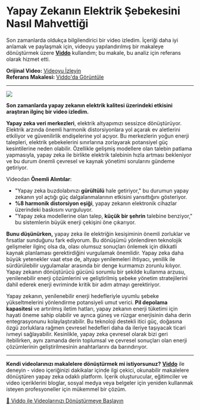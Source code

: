 # Yapay Zekanın Elektrik Şebekesini Nasıl Mahvettiği

Son zamanlarda oldukça bilgilendirici bir video izledim. İçeriği daha iyi anlamak ve paylaşmak için, videoyu yapılandırılmış bir makaleye dönüştürmek üzere **[Viddo](https://viddo.pro/)** kullandım; bu makale, bu analiz için referans olarak hizmet etti.

**Orijinal Video:** [Videoyu İzleyin](https://www.youtube.com/watch?v=3__HO-akNC8)  
**Referans Makalesi:** [Viddo'da Görüntüle](https://viddo.pro/zh/video-result/6e474ac9-ec65-4715-ac7d-a261ee23f318)

---

![](https://www.youtube.com/embed/3__HO-akNC8)

**Son zamanlarda yapay zekanın elektrik kalitesi üzerindeki etkisini araştıran ilginç bir video izledim.**

**Yapay zeka veri merkezleri**, elektrik altyapımızı sessizce dönüştürüyor. Elektrik arzında önemli harmonik distorsiyonlara yol açarak ev aletlerini etkiliyor ve güvenilirlik endişelerine yol açıyor. Bu merkezlerin yoğun enerji talepleri, elektrik şebekelerini sınırlarına zorlayarak potansiyel güç kesintilerine neden olabilir. Özellikle gelişmiş modellere olan talebin patlama yapmasıyla, yapay zeka ile birlikte elektrik talebinin hızla artması bekleniyor ve bu durum önemli çevresel ve kaynak yönetimi sorularını gündeme getiriyor.

Videodan **Önemli Alıntılar**:  
- "Yapay zeka buzdolabınızı **gürültülü** hale getiriyor," bu durumun yapay zekanın yol açtığı güç dalgalanmalarının etkisini yansıttığını gösteriyor.  
- **%8 harmonik distorsiyon eşiği**, yapay zekanın elektronik cihazlar üzerindeki baskısını vurguluyor.  
- "Yapay zeka modellerine olan talep, **küçük bir şehrin** talebine benziyor," bu sistemlerin büyük enerji çekişini öne çıkarıyor.

**Bunu düşünürken,** yapay zeka ile elektriğin kesişiminin önemli zorluklar ve fırsatlar sunduğunu fark ediyorum. Bu dönüşümü yönlendiren teknolojik gelişmeler ilginç olsa da, olası olumsuz sonuçları önlemek için dikkatli kaynak planlaması gerektirdiğini vurgulamak önemlidir. Yapay zeka daha büyük yetenekler vaat etse de, altyapı yenilemeleri ihtiyacı, yenilik ile sürdürülebilir uygulamalar arasında bir denge kurmamızı zorunlu kılıyor. Yapay zekanın dönüştürücü gücünü sorumlu bir şekilde kullanma arzusu, yenilenebilir enerji çözümlerini ve geliştirilmiş şebeke yönetim stratejilerini dahil ederek enerji evriminde kritik bir adım atmayı gerektiriyor.

Yapay zekanın, yenilenebilir enerji hedefleriyle uyumlu şebeke yükseltmelerini yönlendirme potansiyeli umut verici. **Pil depolama kapasitesi** ve artırılmış iletim hatları, yapay zekanın enerji tüketimi için hayati öneme sahip olabilir ve ayrıca güneş ve rüzgar enerjisinin daha derin entegrasyonunu kolaylaştırabilir. Bu teknoloji destekli itici güç, doğasına özgü zorluklara rağmen çevresel hedefleri daha da ileriye taşıyacak ticari ivmeyi sağlayabilir. Kesinlikle, yapay zeka çevresel olarak bizi geri itebilirken, aynı zamanda derin toplumsal ve çevresel sonuçları olan enerji çözümlerinin geliştirilmesinin anahtarlarını da barındırıyor.

---

**Kendi videolarınızı makalelere dönüştürmek mi istiyorsunuz?** **[Viddo](https://viddo.pro/)** ile deneyin - video içeriğinizi dakikalar içinde ilgi çekici, okunabilir makalelere dönüştüren yapay zeka odaklı platform. İçerik oluşturucular, eğitimciler ve video içeriklerini bloglar, sosyal medya veya belgeler için yeniden kullanmak isteyen profesyoneller için mükemmel bir çözüm.

[🚀 Viddo ile Videolarınızı Dönüştürmeye Başlayın](https://viddo.pro/)